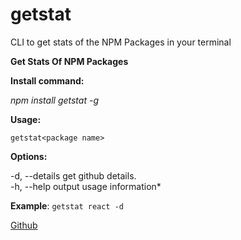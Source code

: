 # getstat

CLI to get stats of the NPM Packages in your terminal

  

**Get Stats Of NPM Packages**

  

**Install command:** 

  

*npm install getstat -g*

  

**Usage:**

  

    getstat<package name>

  

**Options:**

  


-d, --details get github details.  
-h, --help output usage information*

  

**Example**: `getstat react -d`


[Github](https://github.com/saqibnoorani/getstat)

